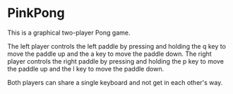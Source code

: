 # PinkPong

This is a graphical two-player Pong game. 

The left player controls the left paddle by pressing and holding the q key to move the paddle up and the a key to move the paddle down. 
The right player controls the right paddle by pressing and holding the p key to move the paddle up and the l key to move the paddle down.

Both players can share a single keyboard and not get in each other's way. 

